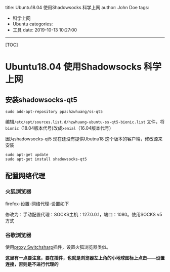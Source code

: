 title: Ubuntu18.04 使用Shadowsocks 科学上网
author: John Doe
tags:
  - 科学上网
  - Ubuntu
categories:
  - 工具
date: 2019-10-13 10:27:00
---
[TOC]

<!-- toc -->

# Ubuntu18.04 使用Shadowsocks 科学上网

## 安装shadowsocks-qt5

````
sudo add-apt-repository ppa:hzwhuang/ss-qt5
````

编辑`/etc/apt/sources.list.d/hzwhuang-ubuntu-ss-qt5-bionic.list` 文件，将`bionic `(18.04版本代号)改成`xenial`（16.04版本代号）

因为shadowsocks-qt5 现在还没有提供Ubutnu18 这个版本的客户端，修改源来安装

```
sudo apt-get update
sudo apt-get install shadowsocks-qt5 
```



## 配置网络代理

### 火狐浏览器

firefox-设置-网络代理-设置如下

修改为：手动配置代理：SOCKS主机：127.0.0.1，端口：1080。使用SOCKS v5方式



### 谷歌浏览器

使用[proxy Switchsharp](https://www.switchysharp.com/file/switchysharp-v1.10.4.zip)插件，设置火狐浏览器类似。

**这里有一点要注意，要在插件，也就是浏览器左上角的小地球图标上点击——设置连接，否则是不进行代理的**